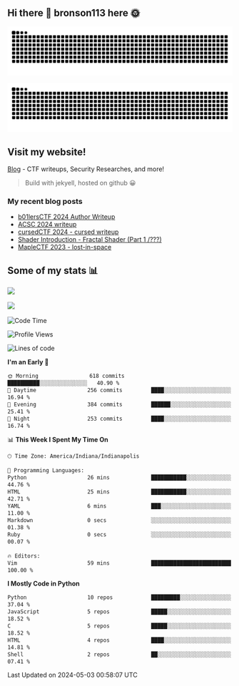## Hi there 👋 bronson113 here 🌞
<div align="center">

![GitHub Snake Light](https://raw.githubusercontent.com/bronson113/bronson113/snake/github-snake.svg#gh-light-mode-only)

![GitHub Snake dark](https://raw.githubusercontent.com/bronson113/bronson113/snake/github-snake-dark.svg#gh-dark-mode-only)

</div>

## Visit my website!
[Blog](https://bronson113.github.io/) - CTF writeups, Security Researches, and more! 

> Build with jekyell, hosted on github 😀

### My recent blog posts

<!-- BLOG-POST-LIST:START -->
- [b01lersCTF 2024 Author Writeup](http://blog.bronson113.org/2024/04/15/b01lersctf-2024-author-writeup.html)
- [ACSC 2024 writeup](http://blog.bronson113.org/2024/04/03/acsc-2024-writeup.html)
- [cursedCTF 2024 - cursed writeup](http://blog.bronson113.org/2024/04/03/cursed.html)
- [Shader Introduction - Fractal Shader &lpar;Part 1 /???&rpar;](http://blog.bronson113.org/2024/03/12/shader-introduction-fractal-shader-part-1.html)
- [MapleCTF 2023 - lost-in-space](http://blog.bronson113.org/2023/10/03/maplectf-2023-lost-in-space.html)
<!-- BLOG-POST-LIST:END -->

## Some of my stats 📊
![](https://github-readme-stats-sigma-five.vercel.app/api?username=bronson113&theme=transparent&show_icons=true)

![](https://github-readme-stats-sigma-five.vercel.app/api/top-langs/?username=bronson113&theme=transparent&layout=compact&card_width=445)



<!--START_SECTION:waka-->
![Code Time](http://img.shields.io/badge/Code%20Time-554%20hrs%2035%20mins-blue)

![Profile Views](http://img.shields.io/badge/Profile%20Views-0-blue)

![Lines of code](https://img.shields.io/badge/From%20Hello%20World%20I%27ve%20Written-839.4%20thousand%20lines%20of%20code-blue)

**I'm an Early 🐤** 

```text
🌞 Morning                618 commits         ██████████░░░░░░░░░░░░░░░   40.90 % 
🌆 Daytime                256 commits         ████░░░░░░░░░░░░░░░░░░░░░   16.94 % 
🌃 Evening                384 commits         ██████░░░░░░░░░░░░░░░░░░░   25.41 % 
🌙 Night                  253 commits         ████░░░░░░░░░░░░░░░░░░░░░   16.74 % 
```


📊 **This Week I Spent My Time On** 

```text
🕑︎ Time Zone: America/Indiana/Indianapolis

💬 Programming Languages: 
Python                   26 mins             ███████████░░░░░░░░░░░░░░   44.76 % 
HTML                     25 mins             ███████████░░░░░░░░░░░░░░   42.71 % 
YAML                     6 mins              ███░░░░░░░░░░░░░░░░░░░░░░   11.00 % 
Markdown                 0 secs              ░░░░░░░░░░░░░░░░░░░░░░░░░   01.38 % 
Ruby                     0 secs              ░░░░░░░░░░░░░░░░░░░░░░░░░   00.07 % 

🔥 Editors: 
Vim                      59 mins             █████████████████████████   100.00 % 
```

**I Mostly Code in Python** 

```text
Python                   10 repos            █████████░░░░░░░░░░░░░░░░   37.04 % 
JavaScript               5 repos             █████░░░░░░░░░░░░░░░░░░░░   18.52 % 
C                        5 repos             █████░░░░░░░░░░░░░░░░░░░░   18.52 % 
HTML                     4 repos             ████░░░░░░░░░░░░░░░░░░░░░   14.81 % 
Shell                    2 repos             ██░░░░░░░░░░░░░░░░░░░░░░░   07.41 % 
```




 Last Updated on 2024-05-03 00:58:07 UTC
<!--END_SECTION:waka-->

